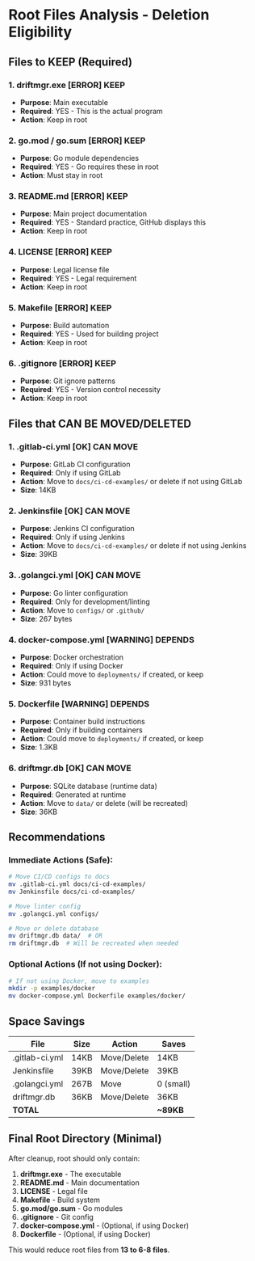 # Root Files Analysis - Deletion Eligibility

## Files to KEEP (Required)

### 1. **driftmgr.exe** [ERROR] KEEP
- **Purpose**: Main executable
- **Required**: YES - This is the actual program
- **Action**: Keep in root

### 2. **go.mod / go.sum** [ERROR] KEEP
- **Purpose**: Go module dependencies
- **Required**: YES - Go requires these in root
- **Action**: Must stay in root

### 3. **README.md** [ERROR] KEEP
- **Purpose**: Main project documentation
- **Required**: YES - Standard practice, GitHub displays this
- **Action**: Keep in root

### 4. **LICENSE** [ERROR] KEEP
- **Purpose**: Legal license file
- **Required**: YES - Legal requirement
- **Action**: Keep in root

### 5. **Makefile** [ERROR] KEEP
- **Purpose**: Build automation
- **Required**: YES - Used for building project
- **Action**: Keep in root

### 6. **.gitignore** [ERROR] KEEP
- **Purpose**: Git ignore patterns
- **Required**: YES - Version control necessity
- **Action**: Keep in root

## Files that CAN BE MOVED/DELETED

### 1. **.gitlab-ci.yml** [OK] CAN MOVE
- **Purpose**: GitLab CI configuration
- **Required**: Only if using GitLab
- **Action**: Move to `docs/ci-cd-examples/` or delete if not using GitLab
- **Size**: 14KB

### 2. **Jenkinsfile** [OK] CAN MOVE
- **Purpose**: Jenkins CI configuration
- **Required**: Only if using Jenkins
- **Action**: Move to `docs/ci-cd-examples/` or delete if not using Jenkins
- **Size**: 39KB

### 3. **.golangci.yml** [OK] CAN MOVE
- **Purpose**: Go linter configuration
- **Required**: Only for development/linting
- **Action**: Move to `configs/` or `.github/`
- **Size**: 267 bytes

### 4. **docker-compose.yml** [WARNING] DEPENDS
- **Purpose**: Docker orchestration
- **Required**: Only if using Docker
- **Action**: Could move to `deployments/` if created, or keep
- **Size**: 931 bytes

### 5. **Dockerfile** [WARNING] DEPENDS
- **Purpose**: Container build instructions
- **Required**: Only if building containers
- **Action**: Could move to `deployments/` if created, or keep
- **Size**: 1.3KB

### 6. **driftmgr.db** [OK] CAN MOVE
- **Purpose**: SQLite database (runtime data)
- **Required**: Generated at runtime
- **Action**: Move to `data/` or delete (will be recreated)
- **Size**: 36KB

## Recommendations

### Immediate Actions (Safe):
```bash
# Move CI/CD configs to docs
mv .gitlab-ci.yml docs/ci-cd-examples/
mv Jenkinsfile docs/ci-cd-examples/

# Move linter config
mv .golangci.yml configs/

# Move or delete database
mv driftmgr.db data/  # OR
rm driftmgr.db  # Will be recreated when needed
```

### Optional Actions (If not using Docker):
```bash
# If not using Docker, move to examples
mkdir -p examples/docker
mv docker-compose.yml Dockerfile examples/docker/
```

## Space Savings

| File | Size | Action | Saves |
|------|------|--------|-------|
| .gitlab-ci.yml | 14KB | Move/Delete | 14KB |
| Jenkinsfile | 39KB | Move/Delete | 39KB |
| .golangci.yml | 267B | Move | 0 (small) |
| driftmgr.db | 36KB | Move/Delete | 36KB |
| **TOTAL** | | | **~89KB** |

## Final Root Directory (Minimal)

After cleanup, root should only contain:
1. **driftmgr.exe** - The executable
2. **README.md** - Main documentation
3. **LICENSE** - Legal file
4. **Makefile** - Build system
5. **go.mod/go.sum** - Go modules
6. **.gitignore** - Git config
7. **docker-compose.yml** - (Optional, if using Docker)
8. **Dockerfile** - (Optional, if using Docker)

This would reduce root files from **13 to 6-8 files**.